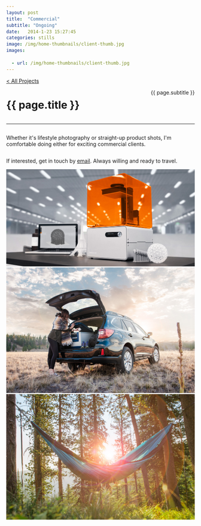 ```yaml
---
layout: post
title:  "Commercial"
subtitle: "Ongoing"
date:   2014-1-23 15:27:45
categories: stills
image: /img/home-thumbnails/client-thumb.jpg
images:

  - url: /img/home-thumbnails/client-thumb.jpg
---
```


<div id="commercial-still">
	<a class="navigation-hack page-link" href="/" >< All Projects</a>
	<div class="main-content">
		<div class="wrapper">
			<div class="beginning">
				<h1 style="float: left">{{ page.title }}</h1>
				<p style="float: right">{{ page.subtitle }}</p>
				<div style="clear: both;"></div>
			</div>
			<hr />
			<div class="text">
					<div class="left-column column">
						<p>Whether it's lifestyle photography or straight-up product shots, I'm comfortable doing either for exciting commercial clients.</p>
					</div>
					<div class="right-column column">
						<p>If interested, get in touch by <a href="mailto:zach@zachboth.com">email</a>. Always willing and ready to travel.</p>
					</div>
					<div style="clear: both;"></div>
				</div>
				<div class="photo-grid">
					<img src="/img/post/commercial/3.jpg" class="one-photo"/>
					<img src="/img/post/commercial/2.jpg" class="one-photo"/>
					<img src="/img/post/commercial/1.jpg" class="one-photo"/>
				</div>
		</div>
	</div>
</div>